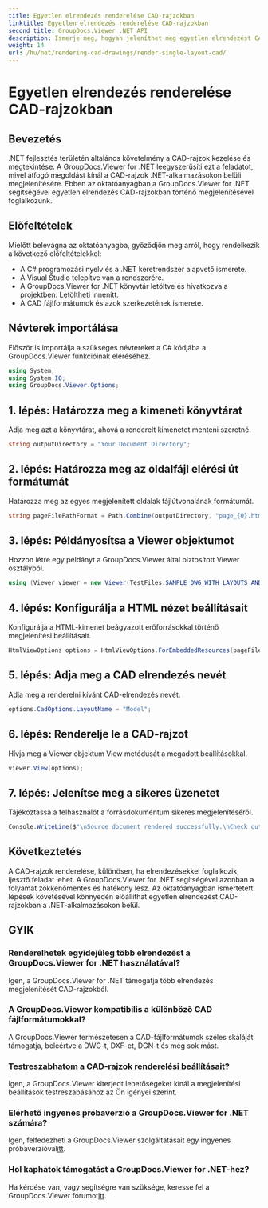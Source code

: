 ```yaml
---
title: Egyetlen elrendezés renderelése CAD-rajzokban
linktitle: Egyetlen elrendezés renderelése CAD-rajzokban
second_title: GroupDocs.Viewer .NET API
description: Ismerje meg, hogyan jeleníthet meg egyetlen elrendezést CAD-rajzokban a GroupDocs.Viewer for .NET segítségével. Egyszerű lépések a .NET-alkalmazásokba való zökkenőmentes integrációhoz.
weight: 14
url: /hu/net/rendering-cad-drawings/render-single-layout-cad/
---
```


# Egyetlen elrendezés renderelése CAD-rajzokban

## Bevezetés
.NET fejlesztés területén általános követelmény a CAD-rajzok kezelése és megtekintése. A GroupDocs.Viewer for .NET leegyszerűsíti ezt a feladatot, mivel átfogó megoldást kínál a CAD-rajzok .NET-alkalmazásokon belüli megjelenítésére. Ebben az oktatóanyagban a GroupDocs.Viewer for .NET segítségével egyetlen elrendezés CAD-rajzokban történő megjelenítésével foglalkozunk.
## Előfeltételek
Mielőtt belevágna az oktatóanyagba, győződjön meg arról, hogy rendelkezik a következő előfeltételekkel:
- A C# programozási nyelv és a .NET keretrendszer alapvető ismerete.
- A Visual Studio telepítve van a rendszerére.
-  A GroupDocs.Viewer for .NET könyvtár letöltve és hivatkozva a projektben. Letöltheti innen[itt](https://releases.groupdocs.com/viewer/net/).
- A CAD fájlformátumok és azok szerkezetének ismerete.

## Névterek importálása
Először is importálja a szükséges névtereket a C# kódjába a GroupDocs.Viewer funkcióinak eléréséhez.

```csharp
using System;
using System.IO;
using GroupDocs.Viewer.Options;
```

## 1. lépés: Határozza meg a kimeneti könyvtárat
Adja meg azt a könyvtárat, ahová a renderelt kimenetet menteni szeretné.
```csharp
string outputDirectory = "Your Document Directory";
```
## 2. lépés: Határozza meg az oldalfájl elérési út formátumát
Határozza meg az egyes megjelenített oldalak fájlútvonalának formátumát.
```csharp
string pageFilePathFormat = Path.Combine(outputDirectory, "page_{0}.html");
```
## 3. lépés: Példányosítsa a Viewer objektumot
Hozzon létre egy példányt a GroupDocs.Viewer által biztosított Viewer osztályból.
```csharp
using (Viewer viewer = new Viewer(TestFiles.SAMPLE_DWG_WITH_LAYOUTS_AND_LAYERS))
```
## 4. lépés: Konfigurálja a HTML nézet beállításait
Konfigurálja a HTML-kimenet beágyazott erőforrásokkal történő megjelenítési beállításait.
```csharp
HtmlViewOptions options = HtmlViewOptions.ForEmbeddedResources(pageFilePathFormat);
```
## 5. lépés: Adja meg a CAD elrendezés nevét
Adja meg a renderelni kívánt CAD-elrendezés nevét.
```csharp
options.CadOptions.LayoutName = "Model";
```
## 6. lépés: Renderelje le a CAD-rajzot
Hívja meg a Viewer objektum View metódusát a megadott beállításokkal.
```csharp
viewer.View(options);
```
## 7. lépés: Jelenítse meg a sikeres üzenetet
Tájékoztassa a felhasználót a forrásdokumentum sikeres megjelenítéséről.
```csharp
Console.WriteLine($"\nSource document rendered successfully.\nCheck output in {outputDirectory}.");
```

## Következtetés
A CAD-rajzok renderelése, különösen, ha elrendezésekkel foglalkozik, ijesztő feladat lehet. A GroupDocs.Viewer for .NET segítségével azonban a folyamat zökkenőmentes és hatékony lesz. Az oktatóanyagban ismertetett lépések követésével könnyedén előállíthat egyetlen elrendezést CAD-rajzokban a .NET-alkalmazásokon belül.
## GYIK
### Renderelhetek egyidejűleg több elrendezést a GroupDocs.Viewer for .NET használatával?
Igen, a GroupDocs.Viewer for .NET támogatja több elrendezés megjelenítését CAD-rajzokból.
### A GroupDocs.Viewer kompatibilis a különböző CAD fájlformátumokkal?
A GroupDocs.Viewer természetesen a CAD-fájlformátumok széles skáláját támogatja, beleértve a DWG-t, DXF-et, DGN-t és még sok mást.
### Testreszabhatom a CAD-rajzok renderelési beállításait?
Igen, a GroupDocs.Viewer kiterjedt lehetőségeket kínál a megjelenítési beállítások testreszabásához az Ön igényei szerint.
### Elérhető ingyenes próbaverzió a GroupDocs.Viewer for .NET számára?
 Igen, felfedezheti a GroupDocs.Viewer szolgáltatásait egy ingyenes próbaverzióval[itt](https://releases.groupdocs.com/).
### Hol kaphatok támogatást a GroupDocs.Viewer for .NET-hez?
 Ha kérdése van, vagy segítségre van szüksége, keresse fel a GroupDocs.Viewer fórumot[itt](https://forum.groupdocs.com/c/viewer/9).